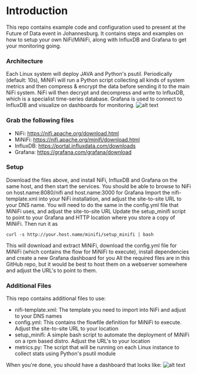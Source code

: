 # Introduction

This repo contains example code and configuration used to present at the Future of Data event in Johannesburg. 
It contains steps and examples on how to setup your own NiFi/MiNiFi, along with InfluxDB and Grafana to get your monitoring going. 

### Architecture
Each Linux system will deploy JAVA and Python's psutil. Periodically (default: 10s), MiNiFi will run a Python script collecting all kinds of system metrics and then compress & encrypt the data before sending it to the main NiFi system. NiFi will then decrypt and decompress and write to InfluxDB, which is a specialist time-series database. Grafana is used to connect to InfluxDB and visualize on dashboards for monitoring.
![alt text](https://raw.githubusercontent.com/willie-engelbrecht/future-of-data-nifi-minifi-linux-monitoring/master/Architecture.png "Architecture")

### Grab the following files
* NiFi: https://nifi.apache.org/download.html  
* MiNiFi: https://nifi.apache.org/minifi/download.html  
* InfluxDB: https://portal.influxdata.com/downloads  
* Grafana: https://grafana.com/grafana/download  

### Setup
Download the files above, and install NiFi, InfluxDB and Grafana on the same host, and then start the services. You should be able to browse to NiFi on host.name:8080/nifi and host.name:3000 for Grafana
Import the nifi-template.xml into your NiFi installation, and adjust the site-to-site URL to your DNS name. You will need to do the same in the config.yml file that MiNiFi uses, and adjust the site-to-site URL
Update the setup_minifi script to point to your Grafana and HTTP location where you store a copy of MiNiFi. Then run it as
```
curl -s http://your.host.name/minifi/setup_minifi | bash
```
This will download and extract MiNiFi, download the config.yml file for MiNiFi (which contains the flow for MiNiFi to execute), install dependencies and create a new Grafana dashboard for you
All the required files are in this GitHub repo, but it would be best to host them on a webserver somewhere and adjust the URL's to point to them.

### Additional Files
This repo contains additional files to use:
* nifi-template.xml: The template you need to import into NiFi and adjust to your DNS names
* config.yml: This contains the flowfile definition for MiNiFi to execute. Adjust the site-to-site URL to your location
* setup_minifi: A simple bash script to automate the deployment of MiNiFi on a rpm based distro. Adjust the URL's to your location
* metrics.py: The script that will be running on each Linux instance to collect stats using Python's psutil module

When you're done, you should have a dashboard that looks like:
![alt text](https://raw.githubusercontent.com/willie-engelbrecht/future-of-data-nifi-minifi-linux-monitoring/master/Final.JPG "Final State")


 
